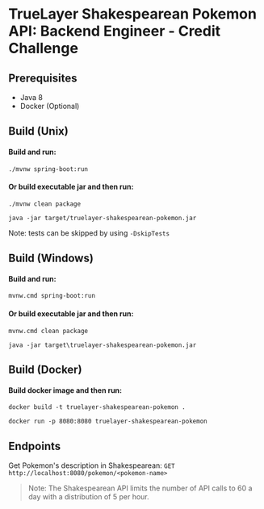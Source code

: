 # TrueLayer Shakespearean Pokemon API: Backend Engineer - Credit Challenge

## Prerequisites

- Java 8
- Docker (Optional)

## Build (Unix)

#### Build and run:

```
./mvnw spring-boot:run
```

#### Or build executable jar and then run:

```
./mvnw clean package

java -jar target/truelayer-shakespearean-pokemon.jar
```

Note: tests can be skipped by using `-DskipTests`

## Build (Windows)

#### Build and run:

```
mvnw.cmd spring-boot:run
```

#### Or build executable jar and then run:

```
mvnw.cmd clean package

java -jar target\truelayer-shakespearean-pokemon.jar
```

## Build (Docker)

#### Build docker image and then run:

```
docker build -t truelayer-shakespearean-pokemon .

docker run -p 8080:8080 truelayer-shakespearean-pokemon
```

## Endpoints

Get Pokemon's description in Shakespearean: `GET http://localhost:8080/pokemon/<pokemon-name>`

> Note: The Shakespearean API limits the number of API calls to 60 a day with a distribution of 5 per hour.